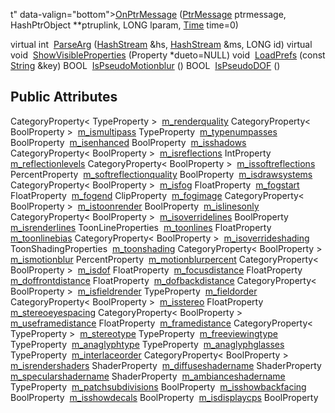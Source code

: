 t" data-valign="bottom"><a href="classNewRenderSettings.md#851e4b025a49d8d723a289cc58a7c623" class="el">OnPtrMessage</a> (<a href="PtrMessa_8h.md#914b6f635a6e54f9671412ac4b018f95" class="el">PtrMessage</a> ptrmessage, HashPtrObject **ptruplink, LONG lparam, <a href="classTime.md" class="el">Time</a> time=0)</td>
</tr>
<tr>
<td class="memItemLeft" style="text-align: right;" data-nowrap="" data-valign="top">virtual int </td>
<td class="memItemRight" data-valign="bottom"><a href="classNewRenderSettings.md#a2fcc48f12ddead20de0eb7243ed5aee" class="el">ParseArg</a> (<a href="classHashStream.md" class="el">HashStream</a> &amp;hs, <a href="classHashStream.md" class="el">HashStream</a> &amp;ms, LONG id)</td>
</tr>
<tr>
<td class="memItemLeft" style="text-align: right;" data-nowrap="" data-valign="top">virtual void </td>
<td class="memItemRight" data-valign="bottom"><a href="classNewRenderSettings.md#6ee969d0f44d86571db5c513d69dc938" class="el">ShowVisibleProperties</a> (Property *dueto=NULL)</td>
</tr>
<tr>
<td class="memItemLeft" style="text-align: right;" data-nowrap="" data-valign="top">void </td>
<td class="memItemRight" data-valign="bottom"><a href="classNewRenderSettings.md#d18170b9cc239a5be8e53046a294e03f" class="el">LoadPrefs</a> (const <a href="classString.md" class="el">String</a> &amp;key)</td>
</tr>
<tr>
<td class="memItemLeft" style="text-align: right;" data-nowrap="" data-valign="top">BOOL </td>
<td class="memItemRight" data-valign="bottom"><a href="classNewRenderSettings.md#6d7bbaf39aeb8512a3c26cebbdc91d3a" class="el">IsPseudoMotionblur</a> ()</td>
</tr>
<tr>
<td class="memItemLeft" style="text-align: right;" data-nowrap="" data-valign="top">BOOL </td>
<td class="memItemRight" data-valign="bottom"><a href="classNewRenderSettings.md#c42e7c5d7a9ab53ee972ab28bf44bc9f" class="el">IsPseudoDOF</a> ()</td>
</tr>
<tr>
<td colspan="2"><br />
&#10;<h2 id="public-attributes">Public Attributes</h2></td>
</tr>
<tr>
<td class="memItemLeft" style="text-align: right;" data-nowrap="" data-valign="top">CategoryProperty&lt; TypeProperty &gt; </td>
<td class="memItemRight" data-valign="bottom"><a href="classNewRenderSettings.md#b58e73fcedfaeb05d90201927c544b60" class="el">m_renderquality</a></td>
</tr>
<tr>
<td class="memItemLeft" style="text-align: right;" data-nowrap="" data-valign="top">CategoryProperty&lt; BoolProperty &gt; </td>
<td class="memItemRight" data-valign="bottom"><a href="classNewRenderSettings.md#bcc3c66ed761302e55594661dea81c21" class="el">m_ismultipass</a></td>
</tr>
<tr>
<td class="memItemLeft" style="text-align: right;" data-nowrap="" data-valign="top">TypeProperty </td>
<td class="memItemRight" data-valign="bottom"><a href="classNewRenderSettings.md#9291bd5ead389ecd14fad3d853b7f567" class="el">m_typenumpasses</a></td>
</tr>
<tr>
<td class="memItemLeft" style="text-align: right;" data-nowrap="" data-valign="top">BoolProperty </td>
<td class="memItemRight" data-valign="bottom"><a href="classNewRenderSettings.md#f3667247bc9f4afa6c336b779e00e2bc" class="el">m_isenhanced</a></td>
</tr>
<tr>
<td class="memItemLeft" style="text-align: right;" data-nowrap="" data-valign="top">BoolProperty </td>
<td class="memItemRight" data-valign="bottom"><a href="classNewRenderSettings.md#14415c257af54c1feef08309f610f28d" class="el">m_isshadows</a></td>
</tr>
<tr>
<td class="memItemLeft" style="text-align: right;" data-nowrap="" data-valign="top">CategoryProperty&lt; BoolProperty &gt; </td>
<td class="memItemRight" data-valign="bottom"><a href="classNewRenderSettings.md#d3f7ca39fb3d1f269f285ead9b538fec" class="el">m_isreflections</a></td>
</tr>
<tr>
<td class="memItemLeft" style="text-align: right;" data-nowrap="" data-valign="top">IntProperty </td>
<td class="memItemRight" data-valign="bottom"><a href="classNewRenderSettings.md#b319d40f64a22ee52deaff0abcd30376" class="el">m_reflectionlevels</a></td>
</tr>
<tr>
<td class="memItemLeft" style="text-align: right;" data-nowrap="" data-valign="top">CategoryProperty&lt; BoolProperty &gt; </td>
<td class="memItemRight" data-valign="bottom"><a href="classNewRenderSettings.md#16a49425a7e1527eec89ae065bbacf7d" class="el">m_issoftreflections</a></td>
</tr>
<tr>
<td class="memItemLeft" style="text-align: right;" data-nowrap="" data-valign="top">PercentProperty </td>
<td class="memItemRight" data-valign="bottom"><a href="classNewRenderSettings.md#945f29df43137f7bf667c25039fdf3f3" class="el">m_softreflectionquality</a></td>
</tr>
<tr>
<td class="memItemLeft" style="text-align: right;" data-nowrap="" data-valign="top">BoolProperty </td>
<td class="memItemRight" data-valign="bottom"><a href="classNewRenderSettings.md#3e01456cf9e8cbabf3c3b7eee1c09e03" class="el">m_isdrawsystems</a></td>
</tr>
<tr>
<td class="memItemLeft" style="text-align: right;" data-nowrap="" data-valign="top">CategoryProperty&lt; BoolProperty &gt; </td>
<td class="memItemRight" data-valign="bottom"><a href="classNewRenderSettings.md#17f768ab1f364b6094d9a71b79e88438" class="el">m_isfog</a></td>
</tr>
<tr>
<td class="memItemLeft" style="text-align: right;" data-nowrap="" data-valign="top">FloatProperty </td>
<td class="memItemRight" data-valign="bottom"><a href="classNewRenderSettings.md#3e3813e4dba9d94ce82856de38896049" class="el">m_fogstart</a></td>
</tr>
<tr>
<td class="memItemLeft" style="text-align: right;" data-nowrap="" data-valign="top">FloatProperty </td>
<td class="memItemRight" data-valign="bottom"><a href="classNewRenderSettings.md#0e1e72d809bc7acdaaa715a229e84d7e" class="el">m_fogend</a></td>
</tr>
<tr>
<td class="memItemLeft" style="text-align: right;" data-nowrap="" data-valign="top">ClipProperty </td>
<td class="memItemRight" data-valign="bottom"><a href="classNewRenderSettings.md#2a7f721454ed10dc3c37ebce5c8e23b9" class="el">m_fogimage</a></td>
</tr>
<tr>
<td class="memItemLeft" style="text-align: right;" data-nowrap="" data-valign="top">CategoryProperty&lt; BoolProperty &gt; </td>
<td class="memItemRight" data-valign="bottom"><a href="classNewRenderSettings.md#8239cca760b2d48afd9a497801fdd32c" class="el">m_istoonrender</a></td>
</tr>
<tr>
<td class="memItemLeft" style="text-align: right;" data-nowrap="" data-valign="top">BoolProperty </td>
<td class="memItemRight" data-valign="bottom"><a href="classNewRenderSettings.md#153402a6174033d1b4a1517d7f356c49" class="el">m_islinesonly</a></td>
</tr>
<tr>
<td class="memItemLeft" style="text-align: right;" data-nowrap="" data-valign="top">CategoryProperty&lt; BoolProperty &gt; </td>
<td class="memItemRight" data-valign="bottom"><a href="classNewRenderSettings.md#ad368328ad9b2465c318dd63955ff453" class="el">m_isoverridelines</a></td>
</tr>
<tr>
<td class="memItemLeft" style="text-align: right;" data-nowrap="" data-valign="top">BoolProperty </td>
<td class="memItemRight" data-valign="bottom"><a href="classNewRenderSettings.md#bc6259fe76e7190830931b8b5941ff82" class="el">m_isrenderlines</a></td>
</tr>
<tr>
<td class="memItemLeft" style="text-align: right;" data-nowrap="" data-valign="top">ToonLineProperties </td>
<td class="memItemRight" data-valign="bottom"><a href="classNewRenderSettings.md#7ccff253dba487414ecf04be54b60807" class="el">m_toonlines</a></td>
</tr>
<tr>
<td class="memItemLeft" style="text-align: right;" data-nowrap="" data-valign="top">FloatProperty </td>
<td class="memItemRight" data-valign="bottom"><a href="classNewRenderSettings.md#afe0bac04b4a7d7b35af05dbac3e86da" class="el">m_toonlinebias</a></td>
</tr>
<tr>
<td class="memItemLeft" style="text-align: right;" data-nowrap="" data-valign="top">CategoryProperty&lt; BoolProperty &gt; </td>
<td class="memItemRight" data-valign="bottom"><a href="classNewRenderSettings.md#3ed2e3fd62ebc334eb3d2913b4f037f3" class="el">m_isoverrideshading</a></td>
</tr>
<tr>
<td class="memItemLeft" style="text-align: right;" data-nowrap="" data-valign="top">ToonShadingProperties </td>
<td class="memItemRight" data-valign="bottom"><a href="classNewRenderSettings.md#1af00f02e01409f74f262fcc97c04f95" class="el">m_toonshading</a></td>
</tr>
<tr>
<td class="memItemLeft" style="text-align: right;" data-nowrap="" data-valign="top">CategoryProperty&lt; BoolProperty &gt; </td>
<td class="memItemRight" data-valign="bottom"><a href="classNewRenderSettings.md#9fd856c912a22a4e4634394e14b9765b" class="el">m_ismotionblur</a></td>
</tr>
<tr>
<td class="memItemLeft" style="text-align: right;" data-nowrap="" data-valign="top">PercentProperty </td>
<td class="memItemRight" data-valign="bottom"><a href="classNewRenderSettings.md#d5422f4d9703d42384e4f1f9dbd5ca13" class="el">m_motionblurpercent</a></td>
</tr>
<tr>
<td class="memItemLeft" style="text-align: right;" data-nowrap="" data-valign="top">CategoryProperty&lt; BoolProperty &gt; </td>
<td class="memItemRight" data-valign="bottom"><a href="classNewRenderSettings.md#4659be2d1033bda4366632c0343fb506" class="el">m_isdof</a></td>
</tr>
<tr>
<td class="memItemLeft" style="text-align: right;" data-nowrap="" data-valign="top">FloatProperty </td>
<td class="memItemRight" data-valign="bottom"><a href="classNewRenderSettings.md#6137ef6765963a91756a13c79e23ad1e" class="el">m_focusdistance</a></td>
</tr>
<tr>
<td class="memItemLeft" style="text-align: right;" data-nowrap="" data-valign="top">FloatProperty </td>
<td class="memItemRight" data-valign="bottom"><a href="classNewRenderSettings.md#c921609dc4ae7610499232ea90b0b170" class="el">m_doffrontdistance</a></td>
</tr>
<tr>
<td class="memItemLeft" style="text-align: right;" data-nowrap="" data-valign="top">FloatProperty </td>
<td class="memItemRight" data-valign="bottom"><a href="classNewRenderSettings.md#de91f848a93ecb9273f46ad173be97e5" class="el">m_dofbackdistance</a></td>
</tr>
<tr>
<td class="memItemLeft" style="text-align: right;" data-nowrap="" data-valign="top">CategoryProperty&lt; BoolProperty &gt; </td>
<td class="memItemRight" data-valign="bottom"><a href="classNewRenderSettings.md#98606493b62e778c61721fcdc15da191" class="el">m_isfieldrender</a></td>
</tr>
<tr>
<td class="memItemLeft" style="text-align: right;" data-nowrap="" data-valign="top">TypeProperty </td>
<td class="memItemRight" data-valign="bottom"><a href="classNewRenderSettings.md#ee0004a1443809cc72e11bb372d8e861" class="el">m_fieldorder</a></td>
</tr>
<tr>
<td class="memItemLeft" style="text-align: right;" data-nowrap="" data-valign="top">CategoryProperty&lt; BoolProperty &gt; </td>
<td class="memItemRight" data-valign="bottom"><a href="classNewRenderSettings.md#588c2155b06e13f36d71c57a6c19a6ee" class="el">m_isstereo</a></td>
</tr>
<tr>
<td class="memItemLeft" style="text-align: right;" data-nowrap="" data-valign="top">FloatProperty </td>
<td class="memItemRight" data-valign="bottom"><a href="classNewRenderSettings.md#97f389fa21cb48f4cf4d88ba759e5cd9" class="el">m_stereoeyespacing</a></td>
</tr>
<tr>
<td class="memItemLeft" style="text-align: right;" data-nowrap="" data-valign="top">CategoryProperty&lt; BoolProperty &gt; </td>
<td class="memItemRight" data-valign="bottom"><a href="classNewRenderSettings.md#f675a9fcbd946655f72fba3797de90d5" class="el">m_useframedistance</a></td>
</tr>
<tr>
<td class="memItemLeft" style="text-align: right;" data-nowrap="" data-valign="top">FloatProperty </td>
<td class="memItemRight" data-valign="bottom"><a href="classNewRenderSettings.md#a10f63df788359a02f617f97fa144315" class="el">m_framedistance</a></td>
</tr>
<tr>
<td class="memItemLeft" style="text-align: right;" data-nowrap="" data-valign="top">CategoryProperty&lt; TypeProperty &gt; </td>
<td class="memItemRight" data-valign="bottom"><a href="classNewRenderSettings.md#5c449c42c5cc37f9963ad97363e261e4" class="el">m_stereotype</a></td>
</tr>
<tr>
<td class="memItemLeft" style="text-align: right;" data-nowrap="" data-valign="top">TypeProperty </td>
<td class="memItemRight" data-valign="bottom"><a href="classNewRenderSettings.md#96731191274d930f45d1932377d20a81" class="el">m_freeviewingtype</a></td>
</tr>
<tr>
<td class="memItemLeft" style="text-align: right;" data-nowrap="" data-valign="top">TypeProperty </td>
<td class="memItemRight" data-valign="bottom"><a href="classNewRenderSettings.md#03334d95c9a79762434b1fa4532c4552" class="el">m_anaglyphtype</a></td>
</tr>
<tr>
<td class="memItemLeft" style="text-align: right;" data-nowrap="" data-valign="top">TypeProperty </td>
<td class="memItemRight" data-valign="bottom"><a href="classNewRenderSettings.md#bce4ea537ac70c76d0f8da9861c91dd1" class="el">m_anaglyphglasses</a></td>
</tr>
<tr>
<td class="memItemLeft" style="text-align: right;" data-nowrap="" data-valign="top">TypeProperty </td>
<td class="memItemRight" data-valign="bottom"><a href="classNewRenderSettings.md#79e5e9ede4b2fd98a52bc372151f7d8c" class="el">m_interlaceorder</a></td>
</tr>
<tr>
<td class="memItemLeft" style="text-align: right;" data-nowrap="" data-valign="top">CategoryProperty&lt; BoolProperty &gt; </td>
<td class="memItemRight" data-valign="bottom"><a href="classNewRenderSettings.md#4812cbdfaeec2b93ad88a46723c561ce" class="el">m_isrendershaders</a></td>
</tr>
<tr>
<td class="memItemLeft" style="text-align: right;" data-nowrap="" data-valign="top">ShaderProperty </td>
<td class="memItemRight" data-valign="bottom"><a href="classNewRenderSettings.md#9e545728e6c6414fe0ccdf3beca9acd1" class="el">m_diffuseshadername</a></td>
</tr>
<tr>
<td class="memItemLeft" style="text-align: right;" data-nowrap="" data-valign="top">ShaderProperty </td>
<td class="memItemRight" data-valign="bottom"><a href="classNewRenderSettings.md#d4a6d67509ac502d4f8703e165a1c629" class="el">m_specularshadername</a></td>
</tr>
<tr>
<td class="memItemLeft" style="text-align: right;" data-nowrap="" data-valign="top">ShaderProperty </td>
<td class="memItemRight" data-valign="bottom"><a href="classNewRenderSettings.md#cc89d599a10f530307e031034f8faa23" class="el">m_ambianceshadername</a></td>
</tr>
<tr>
<td class="memItemLeft" style="text-align: right;" data-nowrap="" data-valign="top">TypeProperty </td>
<td class="memItemRight" data-valign="bottom"><a href="classNewRenderSettings.md#a741646c6fae2c5054856992b51c9b12" class="el">m_patchsubdivisions</a></td>
</tr>
<tr>
<td class="memItemLeft" style="text-align: right;" data-nowrap="" data-valign="top">BoolProperty </td>
<td class="memItemRight" data-valign="bottom"><a href="classNewRenderSettings.md#90e4e123de07d68284876c5d59750880" class="el">m_isshowbackfacing</a></td>
</tr>
<tr>
<td class="memItemLeft" style="text-align: right;" data-nowrap="" data-valign="top">BoolProperty </td>
<td class="memItemRight" data-valign="bottom"><a href="classNewRenderSettings.md#6b1f73046ce205d41d1870535cf7d547" class="el">m_isshowdecals</a></td>
</tr>
<tr>
<td class="memItemLeft" style="text-align: right;" data-nowrap="" data-valign="top">BoolProperty </td>
<td class="memItemRight" data-valign="bottom"><a href="classNewRenderSettings.md#01877897b249fe4d5f4a1be3728bcb75" class="el">m_isdisplaycps</a></td>
</tr>
<tr>
<td class="memItemLeft" style="text-align: right;" data-nowrap="" data-valign="top">BoolProperty </td>
<td class="memItemRight" data-valign="bottom"><a href="classNewRenderSettings.m